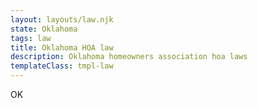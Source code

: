 ```yaml
---
layout: layouts/law.njk
state: Oklahoma
tags: law
title: Oklahoma HOA law
description: Oklahoma homeowners association hoa laws
templateClass: tmpl-law
---
```


OK